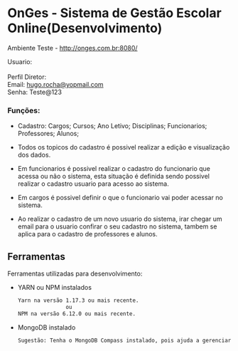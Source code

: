 # OnGes - Sistema de Gestão Escolar Online(Desenvolvimento)

Ambiente Teste - http://onges.com.br:8080/

Usuario:<br>
<br>
Perfil Diretor:<br>
Email: hugo.rocha@yopmail.com<br>
Senha: Teste@123<br>

### Funções:

- Cadastro:
    Cargos;
    Cursos;
    Ano Letivo;
    Disciplinas;
    Funcionarios;
    Professores;
    Alunos;

- Todos os topicos do cadastro é possivel realizar a edição e visualização dos dados.
- Em funcionarios é possivel realizar o cadastro do funcionario que acessa ou não o sistema, esta situação é definida sendo possivel realizar o cadastro usuario para acesso ao sistema.
- Em cargos é possivel definir o que o funcionario vai poder acessar no sistema.
- Ao realizar o cadastro de um novo usuario do sistema, irar chegar um email para o usuario confirar o seu cadastro no sistema, tambem se aplica para o cadastro de professores e alunos.


## Ferramentas
<p align="justify">Ferramentas utilizadas para desenvolvimento:</p>
<ul>
<li>YARN ou NPM instalados </li>

```bash
Yarn na versão 1.17.3 ou mais recente.
               ou
NPM na versão 6.12.0 ou mais recente.
```

<li>MongoDB instalado</li>

```bash
Sugestão: Tenha o MongoDB Compass instalado, pois ajuda a gerenciar o banco de dados.
```
